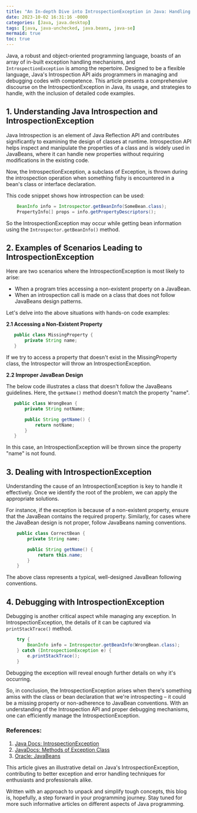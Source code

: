 ```yaml
---
title: "An In-depth Dive into IntrospectionException in Java: Handling and Debugging with Ease "
date: 2023-10-02 16:31:16 -0000
categories: [Java, java.desktop]
tags: [java, java-unchecked, java.beans, java-se]
mermaid: true
toc: true
---
```



Java, a robust and object-oriented programming language, boasts of an array of in-built exception handling mechanisms, and `IntrospectionException` is among the repertoire. Designed to be a flexible language, Java's Introspection API aids programmers in managing and debugging codes with competence. This article presents a comprehensive discourse on the IntrospectionException in Java, its usage, and strategies to handle, with the inclusion of detailed code examples. 

## 1. Understanding Java Introspection and IntrospectionException

Java Introspection is an element of Java Reflection API and contributes significantly to examining the design of classes at runtime. Introspection API helps inspect and manipulate the properties of a class and is widely used in JavaBeans, where it can handle new properties without requiring modifications in the existing code.

Now, the IntrospectionException, a subclass of Exception, is thrown during the introspection operation when something fishy is encountered in a bean's class or interface declaration.

This code snippet shows how introspection can be used:

```java
    BeanInfo info = Introspector.getBeanInfo(SomeBean.class);
    PropertyInfo[] props = info.getPropertyDescriptors();
```
So the IntrospectionException may occur while getting bean information using the `Introspector.getBeanInfo()` method.

## 2. Examples of Scenarios Leading to IntrospectionException

Here are two scenarios where the IntrospectionException is most likely to arise:

   - When a program tries accessing a non-existent property on a JavaBean. 
   - When an introspection call is made on a class that does not follow JavaBeans design patterns.

Let's delve into the above situations with hands-on code examples:

**2.1 Accessing a Non-Existent Property**

```java
   public class MissingProperty {
       private String name;
   }
```

If we try to access a property that doesn't exist in the MissingProperty class, the Introspector will throw an IntrospectionException.

**2.2 Improper JavaBean Design**

The below code illustrates a class that doesn't follow the JavaBeans guidelines. Here, the `getName()` method doesn't match the property "name".

```java
   public class WrongBean {
       private String notName;

       public String getName() {
           return notName;
       }
   }
```

In this case, an IntrospectionException will be thrown since the property "name" is not found.

## 3. Dealing with IntrospectionException

Understanding the cause of an IntrospectionException is key to handle it effectively. Once we identify the root of the problem, we can apply the appropriate solutions.

For instance, if the exception is because of a non-existent property, ensure that the JavaBean contains the required property. Similarly, for cases where the JavaBean design is not proper, follow JavaBeans naming conventions.

```java
    public class CorrectBean {
        private String name;

        public String getName() {
            return this.name;
        }
    }
```
The above class represents a typical, well-designed JavaBean following conventions.

## 4. Debugging with IntrospectionException

Debugging is another critical aspect while managing any exception. In IntrospectionException, the details of it can be captured via `printStackTrace()` method.

```java
    try {
        BeanInfo info = Introspector.getBeanInfo(WrongBean.class);
    } catch (IntrospectionException e) {
        e.printStackTrace();
    }
```
Debugging the exception will reveal enough further details on why it's occurring.

So, in conclusion, the IntrospectionException arises when there's something amiss with the class or bean declaration that we're introspecting – it could be a missing property or non-adherence to JavaBean conventions. With an understanding of the Introspection API and proper debugging mechanisms, one can efficiently manage the IntrospectionException.

### References:
1. [Java Docs: IntrospectionException](https://docs.oracle.com/en/java/javase/11/docs/api/java.desktop/java/beans/IntrospectionException.html)
2. [JavaDocs: Methods of Exception Class](https://docs.oracle.com/javase/7/docs/api/java/lang/Exception.html)
3. [Oracle: JavaBeans](https://www.oracle.com/technical-resources/articles/javase/javabeans.html)

This article gives an illustrative detail on Java's IntrospectionException, contributing to better exception and error handling techniques for enthusiasts and professionals alike.

Written with an approach to unpack and simplify tough concepts, this blog is, hopefully, a step forward in your programming journey. Stay tuned for more such informative articles on different aspects of Java programming.